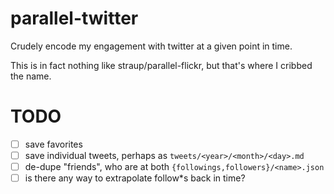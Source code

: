 # parallel-twitter

Crudely encode my engagement with twitter at a given point in time.

This is in fact nothing like straup/parallel-flickr, but that's where
I cribbed the name.

# TODO

- [ ] save favorites
- [ ] save individual tweets, perhaps as `tweets/<year>/<month>/<day>.md`
- [ ] de-dupe "friends", who are at both `{followings,followers}/<name>.json`
- [ ] is there any way to extrapolate follow\*s back in time?
